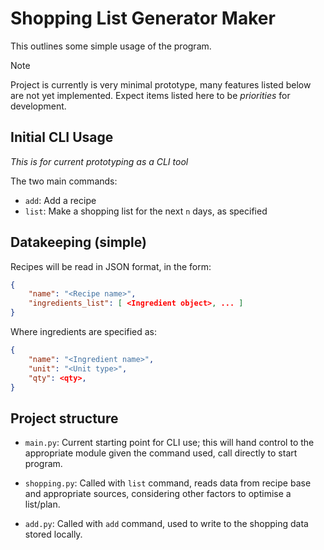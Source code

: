 # Shopping List Generator Maker

This outlines some simple usage of the program.

> [!NOTE]
> Project is currently is very minimal prototype, many features listed below are
> not yet implemented.
> Expect items listed here to be *priorities* for development.

## Initial CLI Usage

*This is for current prototyping as a CLI tool*

The two main commands:
- `add`: Add a recipe
- `list`: Make a shopping list for the next `n` days, as specified

## Datakeeping (simple)

Recipes will be read in JSON format, in the form:
```json
{
    "name": "<Recipe name>",
    "ingredients_list": [ <Ingredient object>, ... ]
}
```

Where ingredients are specified as:
```json
{
    "name": "<Ingredient name>",
    "unit": "<Unit type>",
    "qty": <qty>,
}
```

<!-- TODO: We may also have a separate 'database' of objects for ingredients
     themselves which may provide cost data and size of a single server etc.

    If a relational model approach is preferred, we may need to re-design this
    backend, otherwise this simplistic model is fine.
-->

## Project structure

- `main.py`: Current starting point for CLI use; this will hand control to the
  appropriate module given the command used, call directly to start program.

- `shopping.py`: Called with `list` command, reads data from recipe base and
  appropriate sources, considering other factors to optimise a list/plan.

- `add.py`: Called with `add` command, used to write to the shopping data stored
  locally.
